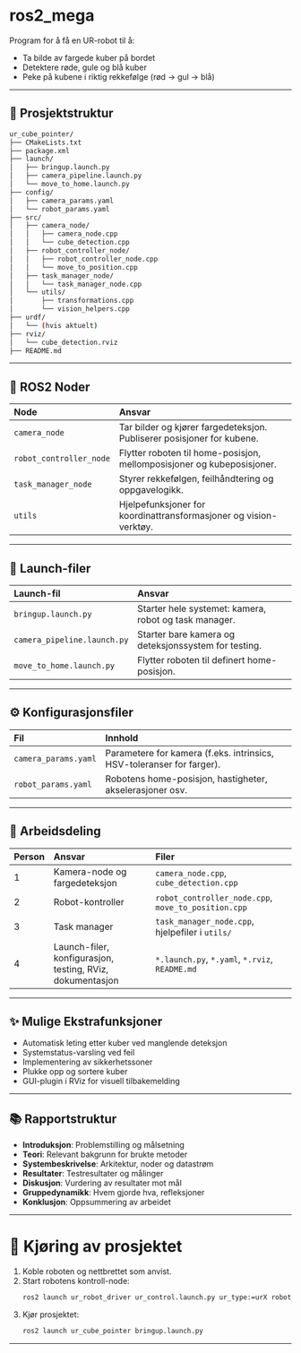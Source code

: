 # ros2_mega

Program for å få en UR-robot til å:
- Ta bilde av fargede kuber på bordet
- Detektere røde, gule og blå kuber
- Peke på kubene i riktig rekkefølge (rød → gul → blå)

---

## 📂 Prosjektstruktur

```bash
ur_cube_pointer/
├── CMakeLists.txt
├── package.xml
├── launch/
│   ├── bringup.launch.py
│   ├── camera_pipeline.launch.py
│   └── move_to_home.launch.py
├── config/
│   ├── camera_params.yaml
│   └── robot_params.yaml
├── src/
│   ├── camera_node/
│   │   ├── camera_node.cpp
│   │   └── cube_detection.cpp
│   ├── robot_controller_node/
│   │   ├── robot_controller_node.cpp
│   │   └── move_to_position.cpp
│   ├── task_manager_node/
│   │   └── task_manager_node.cpp
│   └── utils/
│       ├── transformations.cpp
│       └── vision_helpers.cpp
├── urdf/
│   └── (hvis aktuelt)
├── rviz/
│   └── cube_detection.rviz
├── README.md
```

---

## 🧩 ROS2 Noder

| Node | Ansvar |
|:---|:---|
| `camera_node` | Tar bilder og kjører fargedeteksjon. Publiserer posisjoner for kubene. |
| `robot_controller_node` | Flytter roboten til home-posisjon, mellomposisjoner og kubeposisjoner. |
| `task_manager_node` | Styrer rekkefølgen, feilhåndtering og oppgavelogikk. |
| `utils` | Hjelpefunksjoner for koordinattransformasjoner og vision-verktøy. |

---

## 🚀 Launch-filer

| Launch-fil | Ansvar |
|:---|:---|
| `bringup.launch.py` | Starter hele systemet: kamera, robot og task manager. |
| `camera_pipeline.launch.py` | Starter bare kamera og deteksjonssystem for testing. |
| `move_to_home.launch.py` | Flytter roboten til definert home-posisjon. |

---

## ⚙️ Konfigurasjonsfiler

| Fil | Innhold |
|:---|:---|
| `camera_params.yaml` | Parametere for kamera (f.eks. intrinsics, HSV-toleranser for farger). |
| `robot_params.yaml` | Robotens home-posisjon, hastigheter, akselerasjoner osv. |

---

## 👥 Arbeidsdeling

| Person | Ansvar | Filer |
|:---|:---|:---|
| 1 | Kamera-node og fargedeteksjon | `camera_node.cpp`, `cube_detection.cpp` |
| 2 | Robot-kontroller | `robot_controller_node.cpp`, `move_to_position.cpp` |
| 3 | Task manager | `task_manager_node.cpp`, hjelpefiler i `utils/` |
| 4 | Launch-filer, konfigurasjon, testing, RViz, dokumentasjon | `*.launch.py`, `*.yaml`, `*.rviz`, `README.md` |

---

## ✨ Mulige Ekstrafunksjoner

- Automatisk leting etter kuber ved manglende deteksjon
- Systemstatus-varsling ved feil
- Implementering av sikkerhetssoner
- Plukke opp og sortere kuber
- GUI-plugin i RViz for visuell tilbakemelding

---

## 📚 Rapportstruktur

- **Introduksjon**: Problemstilling og målsetning
- **Teori**: Relevant bakgrunn for brukte metoder
- **Systembeskrivelse**: Arkitektur, noder og datastrøm
- **Resultater**: Testresultater og målinger
- **Diskusjon**: Vurdering av resultater mot mål
- **Gruppedynamikk**: Hvem gjorde hva, refleksjoner
- **Konklusjon**: Oppsummering av arbeidet

---

# 🚀 Kjøring av prosjektet

1. Koble roboten og nettbrettet som anvist.
2. Start robotens kontroll-node:
    ```bash
    ros2 launch ur_robot_driver ur_control.launch.py ur_type:=urX robot_ip:=YYY.YYY.YYY.YYY use_mock_hardware:=false initial_joint_controller:=joint_trajectory_controller headless_mode:=true
    ```
3. Kjør prosjektet:
    ```bash
    ros2 launch ur_cube_pointer bringup.launch.py
    ```

---
